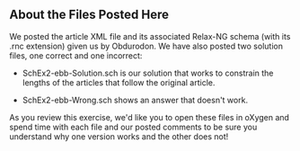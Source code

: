 ## About the Files Posted Here

We posted the article XML file and its associated Relax-NG schema (with its .rnc extension) given us by Obdurodon. We have also posted two solution files, one correct and one incorrect:

* SchEx2-ebb-Solution.sch is our solution that works to constrain the lengths of the articles that follow the original article. 

* SchEx2-ebb-Wrong.sch shows an answer that doesn't work.

As you review this exercise, we'd like you to open these files in oXygen and spend time with each file and our posted comments to be sure you understand why one version works and the other does not!